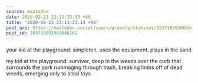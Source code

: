 ```yaml
---
source: mastodon
date: 2020-02-23 23:13:23.13 +00
title: "2020-02-23 23:13:23.13 +00"
post_uri: https://mastodon.social/users/gravely/statuses/103710693983046161
post_id: 103710693983046161
---
```

your kid at the playground: simpleton, uses the equipment, plays in the sand

my kid at the playground: survivor, deep in the weeds over the curb that surrounds the park rummaging through trash, breaking limbs off of dead weeds, emerging only to steal toys


